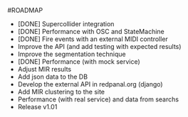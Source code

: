 #ROADMAP

* [DONE] Supercollider integration
* [DONE] Performance with OSC and StateMachine
* [DONE] Fire events with an external MIDI controller
* Improve the API (and add testing with expected results)
* Improve the segmentation technique
* [DONE] Performance (with mock service)
* Adjust MIR results
* Add json data to the DB 
* Develop the external API in redpanal.org (django)
* Add MIR clustering to the site
* Performance (with real service) and data from searchs
* Release v1.01
